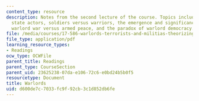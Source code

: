 ```yaml
---
content_type: resource
description: Notes from the second lecture of the course. Topics include violent non
  state actors, soldiers versus warriors, the emergence and significance of warlordism,
  warlord war versus armed peace, and the paradox of warlord democracy.
file: /media/courses/17-586-warlords-terrorists-and-militias-theorizing-on-violent-non-state-actors-spring-2009/d600de7c7033fc9f92cb3c1d852db6fe_MIT17_586s09_read_lec02.pdf
file_type: application/pdf
learning_resource_types:
- Readings
ocw_type: OCWFile
parent_title: Readings
parent_type: CourseSection
parent_uid: 23625238-07da-e106-72c6-e0bd24b5b0f5
resourcetype: Document
title: Warlords
uid: d600de7c-7033-fc9f-92cb-3c1d852db6fe
---
```

